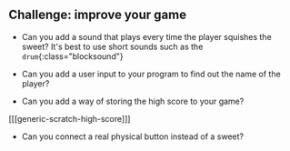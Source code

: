 ## Challenge: improve your game

+ Can you add a sound that plays every time the player squishes the sweet? It's best to use short sounds such as the `drum`{:class="blocksound"}

+  Can you add a user input to your program to find out the name of the player?

+ Can you add a way of storing the high score to your game?

[[[generic-scratch-high-score]]]

+  Can you connect a real physical button instead of a sweet?
